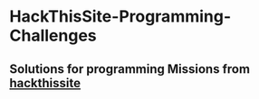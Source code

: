 # HackThisSite-Programming-Challenges

<h2> Solutions for programming Missions from <a href = "https://www.hackthissite.org/"> hackthissite </a>
